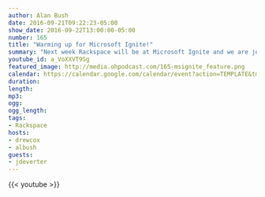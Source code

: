 ```yaml
---
author: Alan Bush
date: 2016-09-21T09:22:23-05:00
show_date: 2016-09-22T13:00:00-05:00
number: 165
title: "Warming up for Microsoft Ignite!"
summary: "Next week Rackspace will be at Microsoft Ignite and we are joined by Jeff DeVerter to cover all the ways you can engage with Rackspace to make the most of our expertise in Azure, Microsoft Private Cloud, SharePoint, Office and Security."
youtube_id: a_VoXXVT9Sg
featured_image: http://media.ohpodcast.com/165-msignite_feature.png
calendar: https://calendar.google.com/calendar/event?action=TEMPLATE&tmeid=bzBuN3A1OWZja2FuajhjdmZsMW1xZHI1ZDggZmxwOXFtZW9mYWYwNTM4anU1Y21sb3Vic29AZw&tmsrc=flp9qmeofaf0538ju5cmloubso%40group.calendar.google.com
duration:
length:
mp3:
ogg:
ogg_length:
tags:
- Rackspace
hosts:
- drewcox
- albush
guests:
- jdeverter
---
```



<!--more-->

{{< youtube >}}
